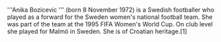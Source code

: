 '''Anika Bozicevic ''' (born 8 November 1972) is a Swedish footballer who played as a forward for the Sweden women's national football team. She was part of the team at the 1995 FIFA Women's World Cup. On club level she played for Malmö in Sweden. She is of Croatian heritage.[1]
